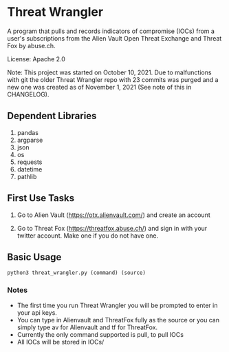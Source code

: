 
# Threat Wrangler

A program that pulls and records indicators of compromise (IOCs) from a user's subscriptions from the Alien Vault Open Threat Exchange and Threat Fox by abuse.ch.

License: Apache 2.0

Note: This project was started on October 10, 2021. Due to malfunctions with git the older Threat Wrangler repo with 23 commits was purged and a new one was created as of November 1, 2021 (See note of this in CHANGELOG). 

## Dependent Libraries

1. pandas
2. argparse
3. json
4. os
5. requests
6. datetime
7. pathlib

## First Use Tasks

1. Go to Alien Vault (https://otx.alienvault.com/) and create an account

2. Go to Threat Fox (https://threatfox.abuse.ch/) and sign in with your twitter account. Make one if you do not have one.

## Basic Usage

``python3 threat_wrangler.py (command) (source)``

### Notes
 * The first time you run Threat Wrangler you will be prompted to enter in your api keys.
 * You can type in Alienvault and ThreatFox fully as the source or you can simply type av for Alienvault and tf for ThreatFox.
 * Currently the only command supported is pull, to pull IOCs
 * All IOCs will be stored in IOCs/
